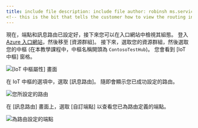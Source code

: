 ```yaml
---
title: include file description: include file author: robinsh ms.service: iot-hub services: iot-hub ms.topic: include ms.date:03/05/2019 ms.author: robinsh ms.custom: include file
<!-- this is the bit that tells the customer how to view the routing info they just set up -->
---
```


現在，端點和訊息路由已設定好，接下來您可以在入口網站中檢視其組態。 登入 [Azure 入口網站](https://portal.azure.com)，然後移至 [資源群組]。 接下來，選取您的資源群組，然後選取您的中樞 (在本教學課程中，中樞名稱開頭為 `ContosoTestHub`)。 您會看到 [IoT 中樞] 窗格。

![[IoT 中樞屬性] 畫面](./media/iot-hub-include-view-routing-in-portal/01-show-hub-properties.png)

在 IoT 中樞的選項中，選取 [訊息路由]。 隨即會顯示您已成功設定的路由。

![您所設定的路由](./media/iot-hub-include-view-routing-in-portal/02-show-message-routes.png)

在 [訊息路由] 畫面上，選取 [自訂端點] 以查看您已為路由定義的端點。

![為路由設定的端點](./media/iot-hub-include-view-routing-in-portal/03-show-routing-endpoints.png)